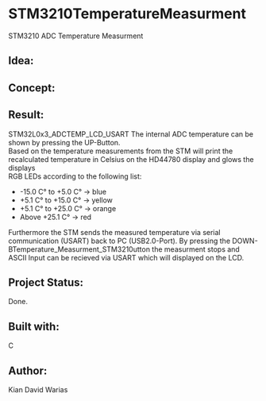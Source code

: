 # STM3210TemperatureMeasurment
STM3210 ADC Temperature Measurment

## Idea:

## Concept:

## Result: 

STM32L0x3_ADCTEMP_LCD_USART
The internal ADC temperature can be shown by pressing the UP-Button. <br>
Based on the temperature measurements from the STM will print the recalculated temperature in Celsius on the HD44780 display and glows the displays <br> RGB LEDs according to the following list: <br>
<ul>
<li>-15.0 C° to +5.0  C° -> blue </li>
<li> +5.1 C° to +15.0 C° -> yellow </li>
<li> +5.1 C° to +25.0 C° -> orange </li>
<li>      Above +25.1 C° -> red </li>
</ul>
Furthermore the STM sends the measured temperature via serial communication (USART) back to PC (USB2.0-Port). 
By pressing the DOWN-BTemperature_Measurment_STM3210utton the measurment stops and ASCII Input can be recieved via USART which will displayed on the LCD.

## Project Status: 
Done.

## Built with:
C

## Author:
Kian David Warias
